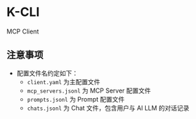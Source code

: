 # K-CLI

MCP Client

## 注意事项

- 配置文件名约定如下：
  - `client.yaml` 为主配置文件
  - `mcp_servers.jsonl` 为 MCP Server 配置文件
  - `prompts.jsonl` 为 Prompt 配置文件
  - `chats.jsonl` 为 Chat 文件，包含用户与 AI LLM 的对话记录
